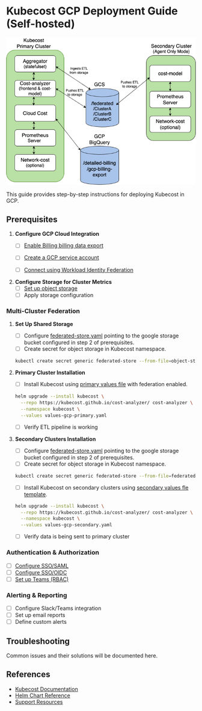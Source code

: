 # Kubecost GCP Deployment Guide (Self-hosted)

![Kubecost Enterprise Architecture](/assets/gcp-diagram.png)

This guide provides step-by-step instructions for deploying Kubecost in GCP.

## Prerequisites
1. **Configure GCP Cloud Integration**
   - [ ] [Enable Billing billing data export](https://www.ibm.com/docs/en/kubecost/self-hosted/2.x?topic=integrations-gcp-cloud-integration#ariaid-title2)
   - [ ] [Create a GCP service account](https://www.ibm.com/docs/en/kubecost/self-hosted/2.x?topic=integrations-gcp-cloud-integration#ariaid-title3)
   - [ ] [Connect using Workload Identity Federation](https://www.ibm.com/docs/en/kubecost/self-hosted/2.x?topic=integrations-gcp-cloud-integration#ariaid-title5)


2. **Configure Storage for Cluster Metrics**
   - [ ] [Set up object storage](https://www.ibm.com/docs/en/kubecost/self-hosted/2.x?topic=configuration-gcp-multi-cluster-storage)
   - [ ] Apply storage configuration

### Multi-Cluster Federation 

1. **Set Up Shared Storage**
   - [ ] Configure [federated-store.yaml](/gcp/federated-store.yaml) pointing to the google storage bucket configured in step 2 of prerequisites. 
   - [ ] Create secret for object storage in Kubecost namespace.
   ```bash
   kubectl create secret generic federated-store --from-file=object-store.yaml -n kubecost
   ```

2. **Primary Cluster Installation**
   - [ ] Install Kubecost using [primary values file](/gcp/values-gcp-primary.yaml) with federation enabled.

   ```bash
   helm upgrade --install kubecost \
     --repo https://kubecost.github.io/cost-analyzer/ cost-analyzer \
     --namespace kubecost \
     --values values-gcp-primary.yaml
   ```
   - [ ] Verify ETL pipeline is working

3. **Secondary Clusters Installation**
   - [ ] Configure [federated-store.yaml](/gcp/federated-store.yaml) pointing to the google storage bucket configured in step 2 of prerequisites. 
   - [ ] Create secret for object storage in Kubecost namespace.
   ```bash
   kubectl create secret generic federated-store --from-file=federated-store.yaml -n kubecost
   ```
   - [ ] Install Kubecost on secondary clusters using [secondary values fle template](/gcp/values-gcp-secondary.yaml).

   ```bash
   helm upgrade --install kubecost \
     --repo https://kubecost.github.io/cost-analyzer/ cost-analyzer \
     --namespace kubecost \
     --values values-gcp-secondary.yaml
   ```
   - [ ] Verify data is being sent to primary cluster


### Authentication & Authorization
- [ ] [Configure SSO/SAML](https://www.ibm.com/docs/en/kubecost/self-hosted/2.x?topic=configuration-user-management-saml)
- [ ] [Configure SSO/OIDC](https://www.ibm.com/docs/en/kubecost/self-hosted/2.x?topic=configuration-user-management-ssooidc)
- [ ] [Set up Teams (RBAC)](https://www.ibm.com/docs/en/kubecost/self-hosted/2.x?topic=ui-teams)

### Alerting & Reporting
- [ ] Configure Slack/Teams integration
- [ ] Set up email reports
- [ ] Define custom alerts

## Troubleshooting

Common issues and their solutions will be documented here.

## References

- [Kubecost Documentation](https://www.ibm.com/docs/en/kubecost)
- [Helm Chart Reference](https://github.com/kubecost/cost-analyzer-helm-chart)
- [Support Resources](https://support.kubecost.com/) 